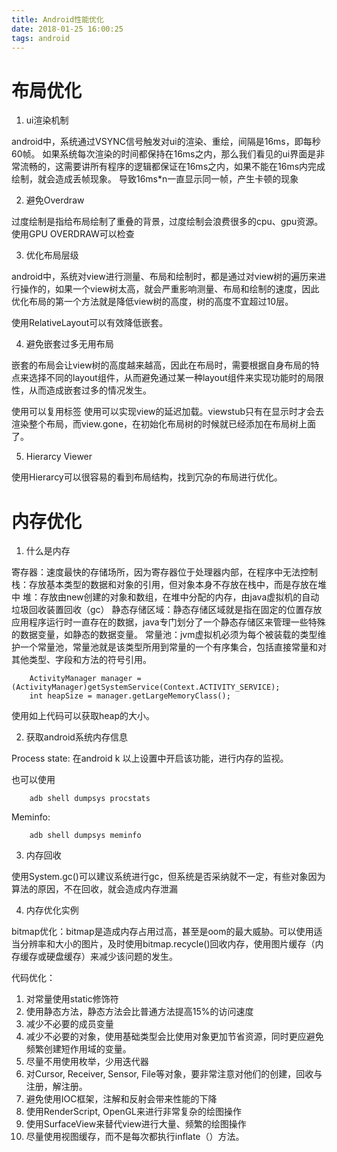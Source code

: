```yaml
---
title: Android性能优化
date: 2018-01-25 16:00:25
tags: android
---
```


# 布局优化

1. ui渲染机制

android中，系统通过VSYNC信号触发对ui的渲染、重绘，间隔是16ms，即每秒60帧。
如果系统每次渲染的时间都保持在16ms之内，那么我们看见的ui界面是非常流畅的，这需要讲所有程序的逻辑都保证在16ms之内，如果不能在16ms内完成绘制，就会造成丢帧现象。
导致16ms*n一直显示同一帧，产生卡顿的现象




2. 避免Overdraw

过度绘制是指给布局绘制了重叠的背景，过度绘制会浪费很多的cpu、gpu资源。使用GPU OVERDRAW可以检查

3. 优化布局层级

android中，系统对view进行测量、布局和绘制时，都是通过对view树的遍历来进行操作的，如果一个view树太高，就会严重影响测量、布局和绘制的速度，因此优化布局的第一个方法就是降低view树的高度，树的高度不宜超过10层。

使用RelativeLayout可以有效降低嵌套。

4. 避免嵌套过多无用布局

嵌套的布局会让view树的高度越来越高，因此在布局时，需要根据自身布局的特点来选择不同的layout组件，从而避免通过某一种layout组件来实现功能时的局限性，从而造成嵌套过多的情况发生。

使用<include>可以复用标签
使用<viewstub>可以实现view的延迟加载。viewstub只有在显示时才会去渲染整个布局，而view.gone，在初始化布局树的时候就已经添加在布局树上面了。


5. Hierarcy Viewer

使用Hierarcy可以很容易的看到布局结构，找到冗杂的布局进行优化。

# 内存优化

1. 什么是内存

寄存器：速度最快的存储场所，因为寄存器位于处理器内部，在程序中无法控制
栈：存放基本类型的数据和对象的引用，但对象本身不存放在栈中，而是存放在堆中
堆：存放由new创建的对象和数组，在堆中分配的内存，由java虚拟机的自动垃圾回收装置回收（gc）
静态存储区域：静态存储区域就是指在固定的位置存放应用程序运行时一直存在的数据，java专门划分了一个静态存储区来管理一些特殊的数据变量，如静态的数据变量。
常量池：jvm虚拟机必须为每个被装载的类型维护一个常量池，常量池就是该类型所用到常量的一个有序集合，包括直接常量和对其他类型、字段和方法的符号引用。

```
	ActivityManager manager = (ActivityManager)getSystemService(Context.ACTIVITY_SERVICE);
	int heapSize = manager.getLargeMemoryClass();
```

使用如上代码可以获取heap的大小。

2. 获取android系统内存信息

Process state: 在android k 以上设置中开启该功能，进行内存的监视。

也可以使用 

```
	adb shell dumpsys procstats
```

Meminfo: 

```
	adb shell dumpsys meminfo
```

3. 内存回收

使用System.gc()可以建议系统进行gc，但系统是否采纳就不一定，有些对象因为算法的原因，不在回收，就会造成内存泄漏

4. 内存优化实例

bitmap优化：bitmap是造成内存占用过高，甚至是oom的最大威胁。可以使用适当分辨率和大小的图片，及时使用bitmap.recycle()回收内存，使用图片缓存（内存缓存或硬盘缓存）来减少该问题的发生。

代码优化：
1. 对常量使用static修饰符
2. 使用静态方法，静态方法会比普通方法提高15%的访问速度
3. 减少不必要的成员变量
4. 减少不必要的对象，使用基础类型会比使用对象更加节省资源，同时更应避免频繁创建短作用域的变量。
5. 尽量不用使用枚举，少用迭代器
6. 对Cursor, Receiver, Sensor, File等对象，要非常注意对他们的创建，回收与注册，解注册。
7. 避免使用IOC框架，注解和反射会带来性能的下降
8. 使用RenderScript, OpenGL来进行非常复杂的绘图操作
9. 使用SurfaceView来替代view进行大量、频繁的绘图操作
10. 尽量使用视图缓存，而不是每次都执行inflate（）方法。